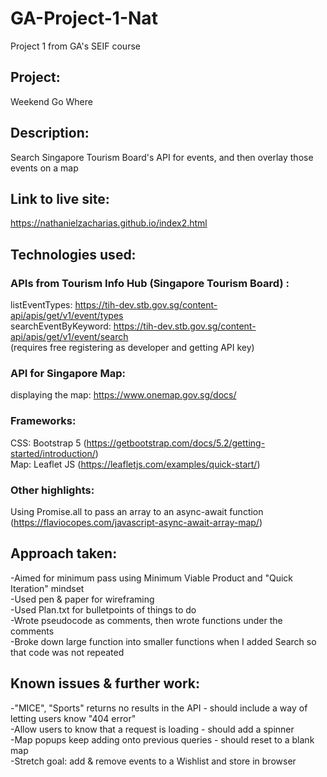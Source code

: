 # GA-Project-1-Nat
Project 1 from GA's SEIF course

## Project: 
Weekend Go Where

## Description:
Search Singapore Tourism Board's API for events, and then overlay those events on a map

## Link to live site:
https://nathanielzacharias.github.io/index2.html

## Technologies used:
### APIs from Tourism Info Hub (Singapore Tourism Board) :  
listEventTypes: https://tih-dev.stb.gov.sg/content-api/apis/get/v1/event/types   
searchEventByKeyword: https://tih-dev.stb.gov.sg/content-api/apis/get/v1/event/search   
(requires free registering as developer and getting API key)

### API for Singapore Map:
displaying the map: https://www.onemap.gov.sg/docs/

### Frameworks: 
CSS: Bootstrap 5 (https://getbootstrap.com/docs/5.2/getting-started/introduction/)   
Map: Leaflet JS (https://leafletjs.com/examples/quick-start/)

### Other highlights:
Using Promise.all to pass an array to an async-await function (https://flaviocopes.com/javascript-async-await-array-map/) 

## Approach taken:
-Aimed for minimum pass using Minimum Viable Product and "Quick Iteration" mindset   
-Used pen & paper for wireframing   
-Used Plan.txt for bulletpoints of things to do   
-Wrote pseudocode as comments, then wrote functions under the comments   
-Broke down large function into smaller functions when I added Search so that code was not repeated 

## Known issues & further work:
-"MICE", "Sports" returns no results in the API - should include a way of letting users know "404 error"   
-Allow users to know that a request is loading - should add a spinner   
-Map popups keep adding onto previous queries - should reset to a blank map   
-Stretch goal: add & remove events to a Wishlist and store in browser 
